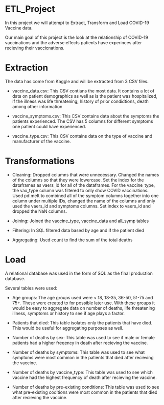 # ETL_Project

In this project we will attempt to Extract, Transform and Load COVID-19 Vaccine data.

Our main goal of this project is the look at the relationship of COVID-19 vaccinations and the adverse effects patients have experinces after recieving their vaccicnations. 


# Extraction
The data has come from Kaggle and will be extracted from 3 CSV files.

* vaccine_data.csv: This CSV contians the most data. It contains a lot of data on patient demographics as well as is the patient was hospitalized, if the illness was life threatening, history of prior condidtions, death among other information.

* vaccine_symptoms.csv: This CSV contains data about the symptoms the patients experienced. The CSV has 5 columns for different symptoms one patient could have experienced.

* vaccine_type.csv: This CSV contains data on the type of vaccine and manufacturer of the vaccine.


# Transformations

* Cleaning: Dropped columns that were unnecessary. Changed the names of the columns so that they were lowercase. Set the index for the dataframes as vaers_id for all of the dataframes. For the vaccine_type, the vax_type column was filtered to only show COVID vaccinations. Used pd.melt to  combined all of the symptom columns together into one column under multiple IDs, changed the name of the columns and only used the vaers_id and symptoms columns. Set index to vaers_id and dropped the NaN columns.

* Joining: Joined the vaccine_type, vaccine_data and all_symp tables 

* Filtering: In SQL filtered data based by age and if the patient died

* Aggregating: Used count to find the sum of the total deaths 


# Load

A relational database was used in the form of SQL as the final production database. 

Several tables were used:
    
* Age groups: The age groups used were < 18, 18-35, 36-50,
51-75 and 75+. These were created to for possible later use. With these groups it would be easy to aggregate data on number of deaths, life threatening illness, symptoms or history to see if age plays a factor.

* Patients that died: This table isolates only the patients that have died. This would be useful for aggregating purposes as well.

* Number of deaths by sex: This table was used to see if male or female patients had a higher freqency in death after recieving the vaccine.

* Number of deaths by symptoms: This table was used to see what symptoms were most common in the patients that died after recieving the vaccine.

* Number of deaths by vaccine_type: This table was used to see which vaccine had the highest frequency of death after recieving the vaccine.

* Number of deaths by pre-existing conditions: This table was used to see what pre-existing coditions were most common in the patients that died after recieving the vaccine.
